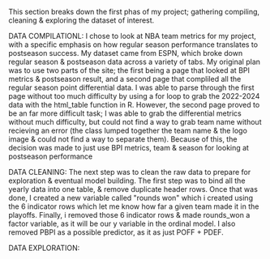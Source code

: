 This section breaks down the first phas of my project; gathering compiling, cleaning & exploring the dataset of interest. 

DATA COMPILATIONL:
I chose to look at NBA team metrics for my project, with a specific emphasis on how regular season performance translates to postseason success. My dataset came from ESPN, which broke down regular season & postseason data across a variety of tabs. My original plan was to use two parts of the site; the first being a page that looked at BPI metrics & postseason result, and a second page that compliled all the regular season point differential data. I was able to parse through the first page without too much difficulty by using a for loop to grab the 2022-2024 data with the html_table function in R. However, the second page proved to be an far more difficult task; I was able to grab the differential metrics without much difficulty, but could not find a way to grab team name without recieving an error (the class lumped together the team name & the logo image & could not find a way to separate them). Because of this, the decision was made to just use BPI metrics, team & season for looking at postseason performance

DATA CLEANING:
The next step was to clean the raw data to prepare for exploration & eventual model building. The first step was to bind all the yearly data into one table, & remove duplicate header rows. Once that was done, I created a new variable called "rounds won" which i created using the 6 indicator rows which let me know how far a given team made it in the playoffs. Finally, i removed those 6 indicator rows & made rounds_won a factor variable, as it will be our y variable in the ordinal model. I also removed PBPI as a possible predictor, as it as just POFF + PDEF.

DATA EXPLORATION:
